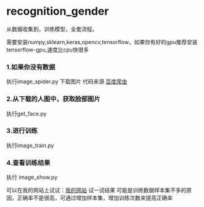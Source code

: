 # recognition_gender
从数据收集到，训练模型，全套流程。

需要安装numpy,sklearn,keras,opencv,tensorflow，如果你有好的gpu推荐安装tensorflow-gpu,速度比cpu快很多

### 1.如果你没有数据
执行image_spider.py 下载图片 代码来源 [百度爬虫](https://github.com/kong36088/BaiduImageSpider )

### 2.从下载的人图中，获取脸部图片
执行get_face.py

### 3.进行训练
执行image_train.py

### 4.查看训练结果
执行 image_show.py

可以在我的网站上试试：[我的网站](http://www.aidump.com/CoolImage/GuessGender) 试一试结果 
可能是训练数据样本集不多的原因，正确率不是很高，可通过增加样本集，增加训练次数来提高正确率
